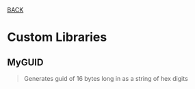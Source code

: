 <span>[BACK](../ReadMe.md)</span>
# Custom Libraries
## MyGUID
>Generates guid of 16 bytes long in as a string of hex digits